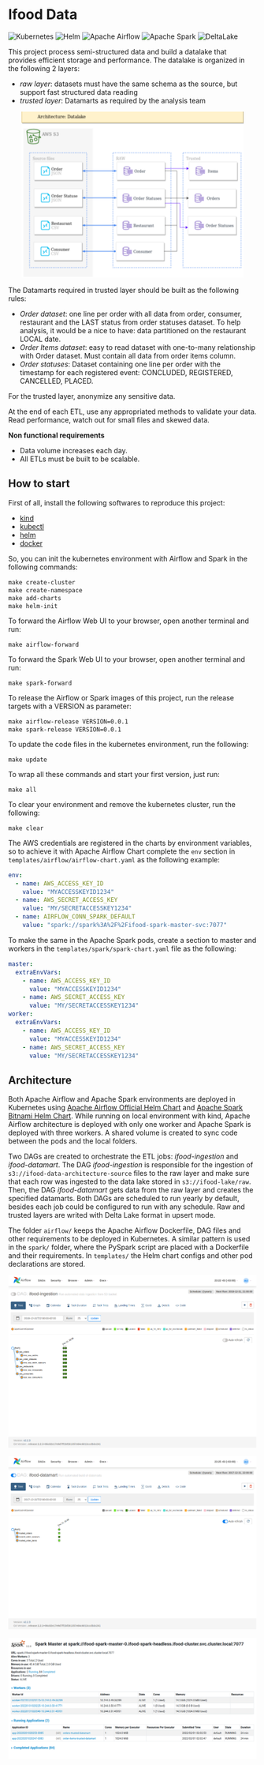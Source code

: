 # Ifood Data

<p>
<img alt="Kubernetes" src="https://img.shields.io/badge/Kubernetes-%23326ce5.svg?&style=for-the-badge&logo=kubernetes&logoColor=white"/>
<img alt="Helm" src="https://img.shields.io/badge/Helm-%230F1689.svg?&style=for-the-badge&logo=helm&logoColor=white"/>
<img alt="Apache Airflow" src="https://img.shields.io/badge/apacheairflow-%23017cee.svg?&style=for-the-badge&logo=apache-airflow&logoColor=white"/>
<img alt="Apache Spark" src="https://img.shields.io/badge/apachespark-%23E25A1C.svg?&style=for-the-badge&logo=apachespark&logoColor=white"/>
<img alt="DeltaLake" src="https://img.shields.io/badge/delta-%23003366.svg?&style=for-the-badge&logo=delta&logoColor=white"/>
</p>

This project process semi-structured data and build a datalake that provides efficient storage and performance. The datalake is organized in the following 2 layers:
- *raw layer*: datasets must have the same schema as the source, but support fast structured data reading
- *trusted layer*: Datamarts as required by the analysis team


<p align="center">
<img alt="Data architecture" src="/docs/datalake.png"/>
</p>

The Datamarts required in trusted layer should be built as the following rules:
- *Order dataset*: one line per order with all data from order, consumer, restaurant and the LAST status from order statuses dataset. To help analysis, it would be a nice to have: data partitioned on the restaurant LOCAL date.
- *Order Items dataset*: easy to read dataset with one-to-many relationship with Order dataset. Must contain all data from order items column.
- *Order statuses*: Dataset containing one line per order with the timestamp for each
registered event: CONCLUDED, REGISTERED, CANCELLED, PLACED.

For the trusted layer, anonymize any sensitive data.

At the end of each ETL, use any appropriated methods to validate your data. Read
performance, watch out for small files and skewed data.

**Non functional requirements**

- Data volume increases each day.
- All ETLs must be built to be scalable.

## How to start

First of all, install the following softwares to reproduce this project:
- [kind](https://kind.sigs.k8s.io/)
- [kubectl](https://kubernetes.io/docs/tasks/tools/)
- [helm](https://helm.sh/)
- [docker](https://www.docker.com/)

So, you can init the kubernetes environment with Airflow and Spark in the following commands:

```shell
make create-cluster
make create-namespace
make add-charts
make helm-init
```

To forward the Airflow Web UI to your browser, open another terminal and run:

```shell
make airflow-forward
```

To forward the Spark Web UI to your browser, open another terminal and run:

```shell
make spark-forward
```

To release the Airflow or Spark images of this project, run the release targets with a VERSION as parameter:

```shell
make airflow-release VERSION=0.0.1
make spark-release VERSION=0.0.1
```

To update the code files in the kubernetes environment, run the following:

```shell
make update
```

To wrap all these commands and start your first version, just run:

```shell
make all
```        

To clear your environment and remove the kubernetes cluster, run the following:

```shell
make clear
```

The AWS credentials are registered in the charts by environment variables, so to achieve it with Apache Airflow Chart complete the `env` section in `templates/airflow/airflow-chart.yaml` as the following example:

```yaml
env:
  - name: AWS_ACCESS_KEY_ID
    value: "MYACCESSKEYID1234"
  - name: AWS_SECRET_ACCESS_KEY
    value: "MY/SECRETACCESSKEY1234"
  - name: AIRFLOW_CONN_SPARK_DEFAULT
    value: "spark://spark%3A%2F%2Fifood-spark-master-svc:7077"
```

To make the same in the Apache Spark pods, create a section to master and workers in the `templates/spark/spark-chart.yaml` file as the following:

```yaml
master:
  extraEnvVars:
    - name: AWS_ACCESS_KEY_ID
      value: "MYACCESSKEYID1234"
    - name: AWS_SECRET_ACCESS_KEY
      value: "MY/SECRETACCESSKEY1234"
worker:
  extraEnvVars:
    - name: AWS_ACCESS_KEY_ID
      value: "MYACCESSKEYID1234"
    - name: AWS_SECRET_ACCESS_KEY
      value: "MY/SECRETACCESSKEY1234"
```

## Architecture

Both Apache Airflow and Apache Spark environments are deployed in Kubernetes using [Apache Airflow Official Helm Chart](https://airflow.apache.org/docs/helm-chart/stable/index.html) and [Apache Spark Bitnami Helm Chart](https://bitnami.com/stack/spark/helm). While running on local environment with kind, Apache Airflow architecture is deployed with only one worker and Apache Spark is deployed with three workers. A shared volume is created to sync code between the pods and the local folders.

Two DAGs are created to orchestrate the ETL jobs: *ifood-ingestion* and *ifood-datamart*. The DAG *ifood-ingestion* is responsible for the ingestion of `s3://ifood-data-architecture-source` files to the raw layer and make sure that each row was ingested to the data lake stored in `s3://ifood-lake/raw`. Then, the DAG *ifood-datamart* gets data from the raw layer and creates the specified datamarts. Both DAGs are scheduled to run yearly by default, besides each job could be configured to run with any schedule. Raw and trusted layers are writed with Delta Lake format in upsert mode.

The folder `airflow/` keeps the Apache Airflow Dockerfile, DAG files and other requirements to be deployed in Kubernetes. A similar pattern is used in the `spark/` folder, where the PySpark script are placed with a Dockerfile and their requirements. In `templates/` the Helm chart configs and other pod declarations are stored.

<p align="center">
<img alt="ifood-ingestion" src="/docs/ifood-ingestion.png"/>
</p>

<p align="center">
<img alt="ifood-datamart" src="/docs/ifood-datamart.png"/>
</p>

<p align="center">
<img alt="spark-ui" src="/docs/spark-ui.png"/>
</p>
